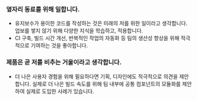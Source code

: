 ### 옆자리 동료를 위해 일합니다.
 - 유지보수가 용이한 코드를 작성하는 것은 미래의 저를 위한 일이라고 생각합니다. 업보를 쌓지 않기 위해 다양한 지식을 학습하고, 적용합니다.
 - CI 구축, 빌드 시간 개선, 반복적인 작업의 자동화 등 팀의 생산성 향상을 위해 적극적으로 기여하는 것을 좋아합니다.

### 제품은 곧 저를 비추는 거울이라고 생각합니다.
 -  더 나은 사용자 경험을 위해 필요하다면 기획, 디자인에도 적극적으로 의견을 제안합니다. 실제로 더 나은 빌드 속도를 위해 팀 내부에 
    공통 컴포넌트의 모듈화를 제안하여 실제로 도입한 사례가 있습니다.
